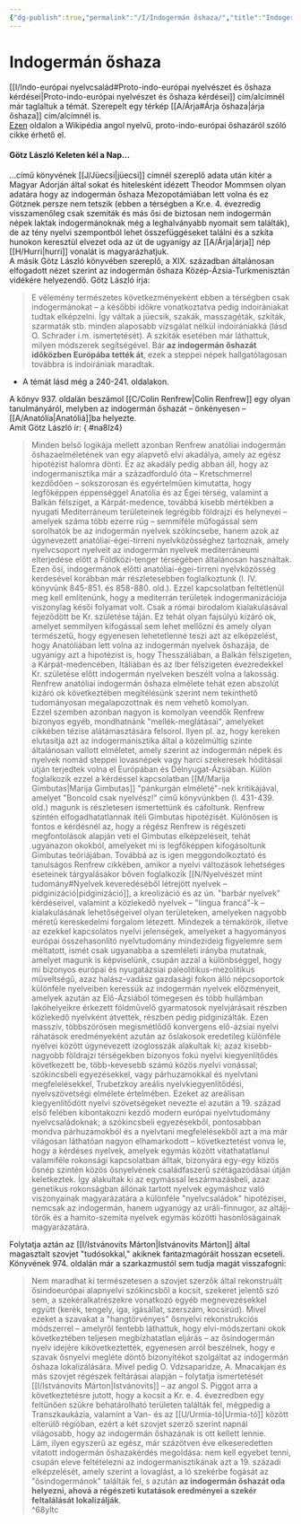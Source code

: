 ```yaml
---
{"dg-publish":true,"permalink":"/I/Indogermán őshaza/","title":"Indogermán őshaza","tags":["nyelvészet","őstörténet"],"created":"2025-06-12T01:33","updated":"2025-06-12T01:34"}
---
```



# Indogermán őshaza

[[I/Indo-európai nyelvcsalád#Proto-indo-európai nyelvészet és őshaza kérdései\|Proto-indo-európai nyelvészet és őshaza kérdései]] cím/alcímnél már taglaltuk a témát. Szerepelt egy térkép [[A/Árja#Árja őshaza\|árja őshaza]] cím/alcímnél is.  
[Ezen](https://en.wikipedia.org/wiki/Proto-Indo-European_homeland) oldalon a Wikipédia angol nyelvű, proto-indo-európai őshazáról szóló cikke érhető el.  

#### Götz László Keleten kél a Nap...  

...című könyvének [[J/Jüecsi\|jüecsi]] címnél szereplő adata után kitér a Magyar Adorján által sokat és hitelesként idézett Theodor Mommsen olyan adatára hogy az indogermán őshaza Mezopotámiában lett volna és ez Götznek persze nem tetszik (ebben a térségben a Kr.e. 4. évezredig visszamenőleg csak szemiták és más ősi de biztosan nem indogermán népek laktak indogermánoknak még a leghalványabb nyomait sem találták), de az tény nyelvi szempontból lehet összefüggéseket találni és a szkíta hunokon keresztül elvezet oda az út de ugyanígy az [[A/Árja\|árja]] nép [[H/Hurri\|hurri]] vonalát is magyarázhatjuk.  
A másik Götz László könyvében szereplő, a XIX. században általánosan elfogadott nézet szerint az indogermán őshaza Közép-Ázsia-Turkmenisztán vidékére helyezendő. Götz László írja:  
> E vélemény természetes következményeként ebben a térségben csak indogermánokat – a későbbi időkre vonatkoztatva pedig indoirániakat tudtak elképzelni. Így váltak a jüecsik, szakák, masszagéták, szkíták, szarmaták stb. minden alaposabb vizsgálat nélkül indoirániakká (lásd O. Schrader i.m. ismertetését). A szkíták esetében már láthattuk, milyen módszerek segítségével. Bár **az indogermán őshazát időközben Európába tették át**, ezek a steppei népek hallgatólagosan továbbra is indoirániak maradtak.  
- A témát lásd még a 240-241. oldalakon.  

A könyv 937. oldalán beszámol [[C/Colin Renfrew\|Colin Renfrew]] egy olyan tanulmányáról, melyben az indogermán őshazát – önkényesen – [[A/Anatólia\|Anatóliá]]ba helyezte.  
Amit Götz László ír:
{ #na8lz4}

> Minden belső logikája mellett azonban Renfrew anatóliai indogermán őshazaelméletének van egy alapvető elvi akadálya, amely az egész hipotézist halomra dönti. Ez az akadály pedig abban áll, hogy az indogermanisztika már a századforduló óta – Kretschmerrel kezdődően – sokszorosan és egyértelműen kimutatta, hogy legfőképpen éppenséggel Anatólia és az Égei térség, valamint a Balkán félsziget, a Kárpát-medence, továbbá kisebb mértékben a nyugati Mediterráneum területeinek legrégibb földrajzi és helynevei – amelyek száma több ezerre rúg – semmiféle műfogással sem sorolhatók be az indogermán nyelvek szókincsebe, hanem azok az úgynevezett anatóliai-égei-tirreni nyelvközösséghez tartoznak, amely nyelvcsoport nyelveit az indogermán nyelvek mediterráneumi elterjedése előtt a Földközi-tenger térségében általánosan használtak. Ezen ősi, indogermánok előtti anatóliai-égei-tirreni nyelvközösség kerdesével korábban már részletesebben foglalkoztunk (l. IV. könyvünk 845-851. és 858-880. old.). Ezzel kapcsolatban feltétlenül meg kell említenünk, hogy a mediterrán területek indogermanizációja viszonylag késői folyamat volt. Csak a római birodalom kialakulásával fejeződött be Kr. születése táján. Ez tehát olyan fajsúlyú kizáró ok, amelyet semmilyen kifogással sem lehet mellőzni és amely olyan természetű, hogy egyenesen lehetetlenné teszi azt az elképzelést, hogy Anatóliában lett volna az indogermán nyelvek őshazája, de ugyanígy azt a hipotézist is, hogy Thesszáliában, a Balkán félszigeten, a Kárpát-medencében, Itáliában és az Iber félszigeten évezredekkel Kr. születése előtt indogermán nyelveken beszélt volna a lakosság. Renfrew anatóliai indogermán őshaza elmélete tehát ezen abszolút kizáró ok következtében megítélésünk szerint nem tekinthető tudományosan megalapozottnak és nem vehető komolyan.  
> Ezzel szemben azonban nagyon is komolyan veendők Renfrew bizonyos egyéb, mondhatnánk "mellék-meglátásai", amelyeket cikkében tézise alátámasztására felsorol. Ilyen pl. az, hogy kereken elutasítja azt az indogermanisztika által a közelmúltig szinte általánosan vallott elméletet, amely szerint az indogermán népek és nyelvek nomád steppei lovasnépek vagy harci szekeresek hódításai útján terjedtek volna el Európában és Délnyugat-Ázsiában. Külön foglalkozik ezzel a kérdéssel kapcsolatban [[M/Marija Gimbutas\|Marija Gimbutas]] "pánkurgán elméleté"-nek kritikájával, amelyet "Boncold csak nyelvész!" című könyvünkben (l. 431-439. old.) magunk is részletesen ismertettünk és cáfoltunk. Renfrew szintén elfogadhatatlannak ítéli Gimbutas hipotézisét. Különösen is fontos e kérdésnél az, hogy a régész Renfrew is régészeti megfontolások alapján veti el Gimbutas elképzeléseit, tehát ugyanazon okokból, amelyeket mi is legfőképpen kifogásoltunk Gimbutas teóriájában. Továbbá az is igen meggondolkoztató és tanulságos Renfrew cikkében, amikor a nyelvi változások lehetséges eseteinek tárgyalásakor bőven foglalkozik [[N/Nyelvészet mint tudomány#Nyelvek keveredéséből létrejött nyelvek – pidginizáció\|pidginizáció]], a kreolizáció és az ún. "barbár nyelvek" kérdéseivel, valamint a közlekedő nyelvek – "lingua francá"-k – kialakulásának lehetőségeivel olyan területeken, amelyeken nagyobb méretű kereskedelmi forgalom létezett. Mindezek a témakörök, illetve az ezekkel kapcsolatos nyelvi jelenségek, amelyeket a hagyományos európai összehasonlító nyelvtudomány mindezideig figyelemre sem méltatott, ismét csak ugyanabba a szemléleti irányba mutatnak, amelyet magunk is képviselünk, csupán azzal a különbséggel, hogy mi bizonyos európai és nyugatázsiai paleolitikus-mezolitikus műveltségű, azaz halász-vadász gazdasági fokon álló népcsoportok különféle nyelveiben keressük az indogermán nyelvek előzményeit, amelyek azután az Elő-Ázsiából tömegesen és több hullámban lakóhelyeikre érkezett földművelő gyarmatosok nyelvjárásait részben közlekedő nyelvként átvették, részben pedig pidginizálták. Ezen masszív, többszörösen megismétlődő konvergens elő-ázsiai nyelvi ráhatások eredményeként azután az őslakosok eredetileg különféle nyelvei között úgynevezett izoglosszák alakultak ki; azaz kisebb-nagyobb földrajzi térségekben bizonyos fokú nyelvi kiegyenlítődés következett be, több-kevesebb számú közös nyelvi vonással; szókincsbeli egyezésekkel, vagy párhuzamokkal és nyelvtani megfelelésekkel, Trubetzkoy areális nyelvkiegyenlítődési, nyelvszövetségi elmélete értelmében. Ezeket az areálisan kiegyenlítődött nyelvi szövetségeket nevezte el azután a 19. század első felében kibontakozni kezdő modern európai nyelvtudomány nyelvcsaládoknak; a szókincsbeli egyezésekből, pontosabban mondva párhuzamokból és a nyelvtani megfelelésekből azt a ma már világosan láthatóan nagyon elhamarkodott – következtetést vonva le, hogy a kérdéses nyelvek, amelyek egymás között vitathatatlanul valamiféle rokonsági kapcsolatban álltak, bizonyára egy-egy közös ősnép szintén közös ősnyelvének családfaszerű szétágazódásai útján keletkeztek. Így alakultak ki az egymással leszármazásbeli, azaz genetikus rokonságban állónak tartott nyelvek egymáshoz való viszonyainak magyarázatára a különféle "nyelvcsaládok" hipotézisei, nemcsak az indogermán, hanem ugyanúgy az uráli-finnugor, az altáji-török és a hamito-szemita nyelvek egymás közötti hasonlóságainak magyarázatára.  

Folytatja aztán az [[I/Istvánovits Márton\|Istvánovits Márton]] által magasztalt szovjet "tudósokkal," akiknek fantazmagóráit hosszan ecseteli.  
Könyvének 974. oldalán már a szarkazmustól sem tudja magát visszafogni:  
> Nem maradhat ki természetesen a szovjet szerzők által rekonstruált ősindoeurópai alapnyelvi szókincsből a kocsit, szekeret jelentő szó sem, a szekéralkatrészekre vonatkozó egyéb megnevezésekkel együtt (kerék, tengely, iga, igásállat, szerszám, kocsirúd). Mivel ezeket a szavakat a "hangtörvényes" ősnyelvi rekonstrukciós módszerrel – amelyről fentebb láthattuk, hogy elvi-módszertani okok következtében teljesen megbízhatatlan eljárás – az ősindogermán nyelv idejére kikövetkeztették, egyenesen arról beszélnek, hogy e szavak ősnyelvi megléte döntő bizonyítékot szolgáltat az indogermán őshaza lokalizálására. Mivel pedig O. Vdzsaparidze, A. Mnacakjan és más szovjet régészek feltárásai alapján – folytatja ismertetését [[I/Istvánovits Márton\|Istvánovits]] – az angol S. Piggot arra a következtetésre jutott, hogy a kocsit a Kr. e. 4. évezredben egy feltűnően szűkre behatárolható területen találták fel, mégpedig a Transzkaukázia, valamint a Van- és az [[U/Urmia-tó\|Urmia-tó]] között elterülő régióban, ezért a két szovjet szerző szerint napnál világosabb, hogy az indogermán őshazának is ott kellett lennie.  
> Lám, ilyen egyszerű az egész, már százötven éve elkeseredetten vitatott indogermán őshazakérdés megoldása: nem kell egyebet tenni, csupán eleve feltételezni az indogermanisztikának azt a 19. századi elképzelését, amely szerint a lovaglást, a ló szekérbe fogását az "ősindogermánok" találták fel, s azután **az indogermán őshazát oda helyezni, ahová a régészeti kutatások eredményei a szekér feltalálását lokalizálják**.  
^68yltc